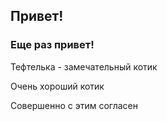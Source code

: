 ##  Привет!
### Еще раз привет!

Тефтелька - замечательный котик

Очень хороший котик

Совершенно с этим согласен
